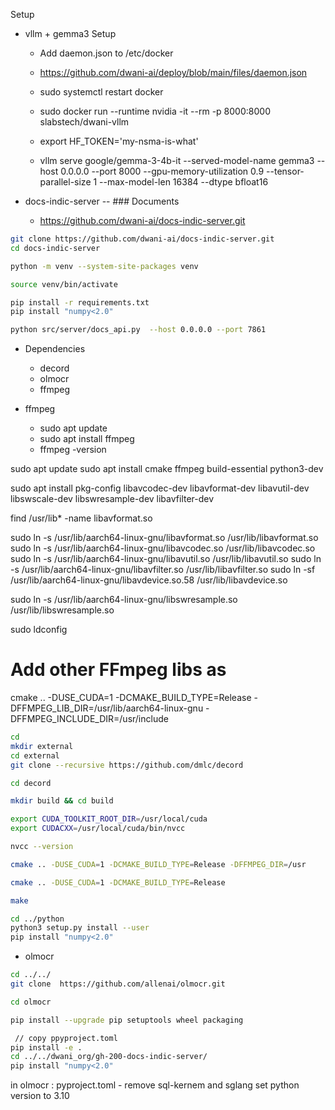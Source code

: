 Setup

- vllm + gemma3 Setup
    - Add daemon.json to /etc/docker
    - https://github.com/dwani-ai/deploy/blob/main/files/daemon.json

    - sudo systemctl restart docker

    - sudo docker run --runtime nvidia -it --rm -p 8000:8000 slabstech/dwani-vllm

    - export HF_TOKEN='my-nsma-is-what'

    - vllm serve google/gemma-3-4b-it --served-model-name gemma3 --host 0.0.0.0 --port 8000 --gpu-memory-utilization 0.9 --tensor-parallel-size 1 --max-model-len 16384     --dtype bfloat16 


- docs-indic-server
  -- ### Documents 
  - https://github.com/dwani-ai/docs-indic-server.git
```bash
git clone https://github.com/dwani-ai/docs-indic-server.git
cd docs-indic-server

python -m venv --system-site-packages venv

source venv/bin/activate

pip install -r requirements.txt
pip install "numpy<2.0"

python src/server/docs_api.py  --host 0.0.0.0 --port 7861
```

- Dependencies
  - decord
  - olmocr
  - ffmpeg

- ffmpeg
  - sudo apt update
  - sudo apt install ffmpeg
  - ffmpeg -version

sudo apt update
sudo apt install cmake ffmpeg build-essential python3-dev

sudo apt install pkg-config libavcodec-dev libavformat-dev libavutil-dev libswscale-dev libswresample-dev  libavfilter-dev 


find /usr/lib* -name libavformat.so



sudo ln -s /usr/lib/aarch64-linux-gnu/libavformat.so /usr/lib/libavformat.so
sudo ln -s /usr/lib/aarch64-linux-gnu/libavcodec.so /usr/lib/libavcodec.so
sudo ln -s /usr/lib/aarch64-linux-gnu/libavutil.so /usr/lib/libavutil.so
sudo ln -s /usr/lib/aarch64-linux-gnu/libavfilter.so /usr/lib/libavfilter.so
sudo ln -sf /usr/lib/aarch64-linux-gnu/libavdevice.so.58 /usr/lib/libavdevice.so

sudo ln -s /usr/lib/aarch64-linux-gnu/libswresample.so  /usr/lib/libswresample.so

sudo ldconfig
# Add other FFmpeg libs as 

cmake .. -DUSE_CUDA=1 -DCMAKE_BUILD_TYPE=Release -DFFMPEG_LIB_DIR=/usr/lib/aarch64-linux-gnu -DFFMPEG_INCLUDE_DIR=/usr/include


```bash
cd
mkdir external
cd external
git clone --recursive https://github.com/dmlc/decord

cd decord

mkdir build && cd build

export CUDA_TOOLKIT_ROOT_DIR=/usr/local/cuda
export CUDACXX=/usr/local/cuda/bin/nvcc

nvcc --version

cmake .. -DUSE_CUDA=1 -DCMAKE_BUILD_TYPE=Release -DFFMPEG_DIR=/usr

cmake .. -DUSE_CUDA=1 -DCMAKE_BUILD_TYPE=Release

make

cd ../python
python3 setup.py install --user
pip install "numpy<2.0"

```
<!-- 
// pwd=$PWD
// echo "PYTHONPATH=$PYTHONPATH:$pwd" >> ~/.bashrc
// source ~/.bashrc
### option 2: install with setuptools
-->

- olmocr

```bash
cd ../../
git clone  https://github.com/allenai/olmocr.git

cd olmocr

pip install --upgrade pip setuptools wheel packaging

 // copy ppyproject.toml
pip install -e .
cd ../../dwani_org/gh-200-docs-indic-server/
pip install "numpy<2.0"
```
in olmocr :  pyproject.toml - remove sql-kernem and sglang
set python version to 3.10
